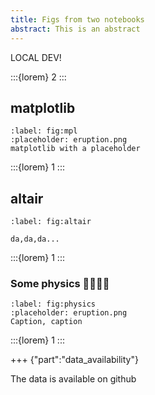 ```yaml
---
title: Figs from two notebooks
abstract: This is an abstract
---
```


LOCAL DEV!

:::{lorem} 2
:::

## matplotlib

```{figure} #matplotlib-output
:label: fig:mpl
:placeholder: eruption.png
matplotlib with a placeholder
```

:::{lorem} 1
:::

## altair

```{figure} #altair-output
:label: fig:altair

da,da,da...
```

:::{lorem} 1
:::

### Some physics 🔭👨🏽‍🔬

```{figure} #figure-lorenz
:label: fig:physics
:placeholder: eruption.png
Caption, caption
```

:::{lorem} 1
:::

+++ {"part":"data_availability"}

The data is available on github
